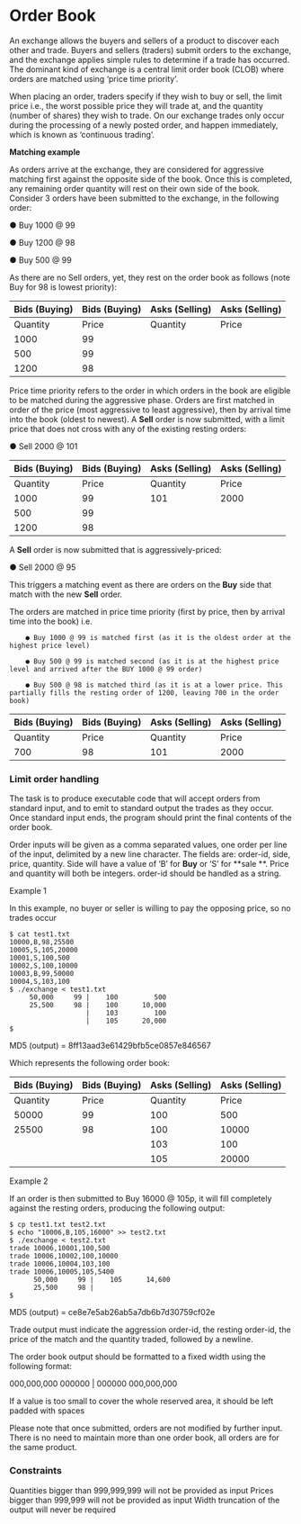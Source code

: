 # Order Book

An exchange allows the buyers and sellers of a product to discover each other and trade. Buyers and sellers (traders)
submit orders to the exchange, and the exchange applies simple rules to determine if a trade has occurred. The dominant
kind of exchange is a central limit order book (CLOB) where orders are matched using ‘price time priority’.

When placing an order, traders specify if they wish to buy or sell, the limit price i.e., the worst possible price they will
trade at, and the quantity (number of shares) they wish to trade. On our exchange trades only occur during the
processing of a newly posted order, and happen immediately, which is known as ‘continuous trading’.

**Matching example**

As orders arrive at the exchange, they are considered for aggressive matching first against the opposite side of the
book.
Once this is completed, any remaining order quantity will rest on their own side of the book.
Consider 3 orders
have been submitted to the exchange, in the following order:

● Buy 1000 @ 99

● Buy 1200 @ 98

● Buy 500 @ 99

As there are no Sell orders, yet, they rest on the order book as follows (note Buy for 98 is lowest priority):

| Bids (Buying) | Bids (Buying) | Asks (Selling) | Asks (Selling) |
|---------------|---------------|----------------|----------------|
| Quantity      | Price         | Quantity       | Price          |
| 1000          | 99            |                |                |
| 500           | 99            |                |                |
| 1200          | 98            |                |                |

Price time priority refers to the order in which orders in the book are eligible to be matched during the aggressive
phase. Orders are first matched in order of the price (most aggressive to least aggressive), then by arrival time into the
book (oldest to newest). A **Sell** order is now submitted, with a limit price that does not cross with any of the
existing resting orders:

● Sell 2000 @ 101

| Bids (Buying) | Bids (Buying) | Asks (Selling) | Asks (Selling) |
|---------------|---------------|----------------|----------------|
| Quantity      | Price         | Quantity       | Price          |
| 1000          | 99            | 101            | 2000           |
| 500           | 99            |                |                |
| 1200          | 98            |                |                |

A **Sell** order is now submitted that is aggressively-priced:

● Sell 2000 @ 95

This triggers a matching event as there are orders on the **Buy** side that match with the new **Sell** order.

The orders are matched in price time priority (first by price, then by arrival time into the book) i.e.

`    ● Buy 1000 @ 99 is matched first (as it is the oldest order at the highest price level)`

`    ● Buy 500 @ 99 is matched second (as it is at the highest price level and arrived after the BUY 1000 @ 99 order)`

`    ● Buy 500 @ 98 is matched third (as it is at a lower price. This partially fills the resting order of 1200, leaving 700 in the order book)`

| Bids (Buying) | Bids (Buying) | Asks (Selling) | Asks (Selling) |
|---------------|---------------|----------------|----------------|
| Quantity      | Price         | Quantity       | Price          |
| 700           | 98            | 101            | 2000           |

### Limit order handling

The task is to produce executable code that will accept orders from standard input, and to emit to standard output
the trades as they occur. Once standard input ends, the program should print the final contents of the order book.

Order inputs will be given as a comma separated values, one order per line of the input, delimited by a new line
character.
The fields are: order-id, side, price, quantity.
Side will have a value of ‘B’ for **Buy** or ‘S’ for **sale
**.
Price and quantity will both be integers.
order-id should be handled as a string.

Example 1

In this example, no buyer or seller is willing to pay the opposing price, so no trades occur

``` text
$ cat test1.txt 
10000,B,98,25500
10005,S,105,20000
10001,S,100,500
10002,S,100,10000
10003,B,99,50000
10004,S,103,100
$ ./exchange < test1.txt
     50,000     99 |    100         500
     25,500     98 |    100      10,000
                   |    103         100 
                   |    105      20,000
$
```    
MD5 (output) = 8ff13aad3e61429bfb5ce0857e846567


Which represents the following order book:

| Bids (Buying) | Bids (Buying) | Asks (Selling) | Asks (Selling) |
|---------------|---------------|----------------|----------------|
| Quantity      | Price         | Quantity       | Price          |
| 50000         | 99            | 100            | 500            |
| 25500         | 98            | 100            | 10000          |
|               |               | 103            | 100            |
|               |               | 105            | 20000          |

Example 2

If an order is then submitted to Buy 16000 @ 105p, it will fill completely against the resting orders, producing the
following output:

``` text
$ cp test1.txt test2.txt
$ echo "10006,B,105,16000" >> test2.txt 
$ ./exchange < test2.txt
trade 10006,10001,100,500
trade 10006,10002,100,10000
trade 10006,10004,103,100
trade 10006,10005,105,5400
      50,000     99 |    105      14,600
      25,500     98 |
$
```  

MD5 (output) = ce8e7e5ab26ab5a7db6b7d30759cf02e

Trade output must indicate the aggression order-id, the resting order-id, the price of the match and the quantity
traded, followed by a newline.

The order book output should be formatted to a fixed width using the following format:

000,000,000 000000 | 000000 000,000,000

If a value is too small to cover the whole reserved area, it should be left padded with spaces

Please note that once submitted, orders are not modified by further input. There is no need to maintain more than one
order book, all orders are for the same product.

### Constraints
Quantities bigger than 999,999,999 will not be provided as input
Prices bigger than 999,999 will not be provided as input
Width truncation of the output will never be required
